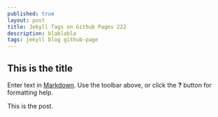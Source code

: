 ```yaml
---
published: true
layout: post
title: Jekyll Tags on Github Pages 222
description: blablabla
tags: jekyll blog github-page
---
```


## This is the title

Enter text in [Markdown](http://daringfireball.net/projects/markdown/). Use the toolbar above, or click the **?** button for formatting help.

This is the post.
